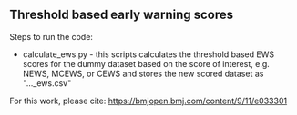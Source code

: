## Threshold based early warning scores 



Steps to run the code:

-  calculate_ews.py - this scripts calculates the threshold based EWS scores for the dummy dataset based on the score of interest, e.g. NEWS, MCEWS, or CEWS and stores the new scored dataset as "..._ews.csv"

For this work, please cite: <https://bmjopen.bmj.com/content/9/11/e033301>